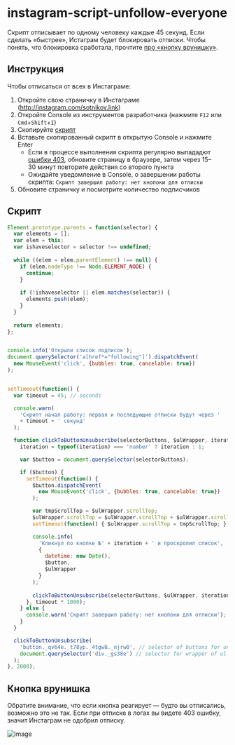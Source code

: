 # instagram-script-unfollow-everyone

Скрипт отписывает по одному человеку каждые 45 секунд. Если сделать «быстрее», Истаграм будет блокировать отписки. Чтобы понять, что блокировка сработала, прочтите [про «кнопку врунишку»](#Кнопка-врунишка).


## Инструкция

Чтобы отписаться от всех в Инстаграме:
1. Откройте свою страничку в Инстаграме (http://instagram.com/sotnikov.link)
2. Откройте Console из инструментов разработчика (нажмите `F12` или `Cmd`+`Shift`+`I`)
3. Скопируйте [скрипт](#Скрипт)
4. Вставьте скопированный скрипт в открытую Console и нажмите Enter
    - Если в процессе выполнения скрипта регулярно выпададют [ошибки 403](#Кнопка-врунишка), обновите страницу в браузере, затем через 15–30 минут повторите действия со второго пункта
    - Ожидайте уведомление в Console, о завершении работы скрипта: `Скрипт завершил работу: нет кнопоки для отписки`
5. Обновите страничку и посмотрите количество подписчиков


## Скрипт

```javascript
Element.prototype.parents = function(selector) {
  var elements = [];
  var elem = this;
  var ishaveselector = selector !== undefined;
 
  while ((elem = elem.parentElement) !== null) {
    if (elem.nodeType !== Node.ELEMENT_NODE) {
      continue;
    }
 
    if (!ishaveselector || elem.matches(selector)) {
      elements.push(elem);
    }
  }
 
  return elements;
};


console.info('Открыли список подписок');
document.querySelector('a[href*="following"]').dispatchEvent(
  new MouseEvent('click', {bubbles: true, cancelable: true})
);


setTimeout(function() {
  var timeout = 45; // seconds

  console.warn(
    'Скрипт начал работу: первая и последующие отписки будут через '
    + timeout + ' секунд'
  );

  function clickToButtonUnsubscribe(selectorButtons, $ulWrapper, iteration) {
    iteration = typeof(iteration) === 'number' ? iteration : 1;

    var $button = document.querySelector(selectorButtons);

    if ($button) {
      setTimeout(function() {
        $button.dispatchEvent(
          new MouseEvent('click', {bubbles: true, cancelable: true})
        );

        var tmpScrollTop = $ulWrapper.scrollTop;
        $ulWrapper.scrollTop = $ulWrapper.scrollTop + $ulWrapper.scrollHeight;
        setTimeout(function() { $ulWrapper.scrollTop = tmpScrollTop; }, 100);

        console.info(
          'Кликнул по кнопке №' + iteration + ' и проскролил список',
          {
            datetime: new Date(),
            $button,
            $ulWrapper
          }
        );
        
        clickToButtonUnsubscribe(selectorButtons, $ulWrapper, iteration + 1);
      }, timeout * 1000);
    } else {
      console.warn('Скрипт завершил работу: нет кнопоки для отписки');
    }
  }

  clickToButtonUnsubscribe(
    'button._qv64e._t78yp._4tgw8._njrw0', // selector of buttons for unsubscribe
    document.querySelector('div._gs38e') // selector for wrapper of ul-tag
  );
}, 2000);
```


## Кнопка врунишка
Обратите внимание, что если кнопка реагирует — будто вы отписались, возможно это не так. Если при отписке в логах вы видете 403 ошибку, значит Инстаграм не одобрил отписку.

![image](https://user-images.githubusercontent.com/10273334/29251465-dc23d2fc-805d-11e7-9ae3-8ba12077c0fa.png)
